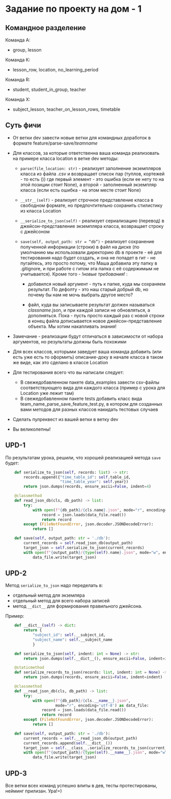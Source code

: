 # Задание по проекту на дом - 1

## Командное разделение
Команда А:  
* group, lesson  

Команда К:  
* lesson_row, location, no_learning_period  

Команда R:  
* student, student_in_group, teacher
  
Команда X:  
* subject_lesson, teacher_on_lesson_rows, timetable 

## Суть фичи

* От ветки dev завести новые ветки для командных доработок в формате feature/parse-save/_teamname_  

* Для классов, за которые ответственна ваша команда реализовать на примере класса location в ветке dev методы:
    + `parse(file_location: str)` - реализует заполнение экземпляров класса из файла .csv и возвращает список пар (туплов, кортежей - то есть ()) где первый элемент - это ошибка (если ее нету то на этой позиции стоит None), а второй - заполненный экземпляр класса (если есть ошибка - на этом месте стоит None)  
    
    + `__str__(self)` - реализует строчное представление класса в свободном формате, но предпочтительно сохранить стилистику из класса Location  
    
    + `__serialize_to_json(self)` - реализует сериализацию (перевод) в джейсон-представление экземпляра класса, возвращает строку с джейсоном  
    
    + `save(self, output_path: str = “db”)` - реализует сохранение полученной информации (строки) в файл на диске (по умолчанию мы использовали директорию db в проекте - её для тестирования надо будет создать, и она не попадет в гит - не пугайтесь, это просто потому, что Маша добавила эту папку в .gitignore, и при работе с гитом эта папка с её содержимым не учитывается). 
    Кроме того - _*!новые требования!*_ : 
        + добавился новый аргумент - путь к папке, куда мы сохраняем результат. По дефолту - это наш старый добрый db, но почему бы нам не мочь выбрать другое место? 

        + файл, куда вы записываете результат должен называться _classname_.json, и при каждой записи не обновляться, а дополняться. Пока - пусть просто каждый раз с новой строки в конец файла дописывается новое джейсон-представление объекта. Мы хотим накапливать знания!  

* Замечание - реализации будут отличаться в зависимости от набора аргументов, но результаты должны быть похожими  
			
* Для всех классов, которыми заведует ваша команда добавить (или есть уже есть то оформить) описание-доку в начале класса в таком же виде, как это сделано в классе Location  

* Для тестирования всего что вы написали следует: 
    + В свежедобавленном пакете data_examples завести csv-файлы соответствующего вида для каждого класса (пример с урока для Location уже лежит там)
    + В свежедобавленном пакете tests добавить класс вида team_name_parse_save_feature_test.py, в котором для созданных вами методов для разных классов накидать тестовых случаев  

* Сделать пулреквест из вашей ветки в ветку dev  

* Вы великолепны!  

## UPD-1

По результатам урока, решили, что хорошей реализацией метода `save` будет:
```python
    def serialize_to_json(self, records: list) -> str:
        records.append({"time_table_id": self.table_id,
                        "time_table_year": self.year})
        return json.dumps(records, ensure_ascii=False, indent=4)

    @classmethod
    def read_json_db(cls, db_path) -> list:
        try:
            with open(f"{db_path}/{cls.name}.json", mode="r", encoding='utf-8') as data_file:
                record = json.loads(data_file.read())
                return record
        except (FileNotFoundError, json.decoder.JSONDecodeError):
            return []

    def save(self, output_path: str = './db'):
        current_records = self.read_json_db(output_path)
        target_json = self.serialize_to_json(current_records)
        with open(f"{output_path}/{type(self).name}.json", mode="w", encoding='utf-8') as data_file:
            data_file.write(target_json)
```

## UPD-2

Метод `serialize_to_json` надо переделать в:
* отдельный метод для экземляра  
* отдельный метод для всего набора записей  
* метод `__dict__` для формирования правильного джейсона.

Пример:
```python
    def __dict__(self) -> dict:
        return {
            "subject_id": self.__subject_id,
            "subject_name": self.__subject_name
            }

    def serialize_to_json(self, indent: int = None) -> str:
        return json.dumps(self.__dict__(), ensure_ascii=False, indent=indent)

    @staticmethod
    def serialize_records_to_json(records: list, indent: int = None) -> str:
        return json.dumps(records, ensure_ascii=False, indent=indent)

    @classmethod
    def __read_json_db(cls, db_path) -> list:
        try:
            with open(f"{db_path}/{cls.__name__}.json",
                      mode="r", encoding='utf-8') as data_file:
                record = json.loads(data_file.read())
                return record
        except (FileNotFoundError, json.decoder.JSONDecodeError):
            return []

    def save(self, output_path: str = './db'):
        current_records = self.__read_json_db(output_path)
        current_records.append(self.__dict__())
        target_json = self.__class__.serialize_records_to_json(current_records)
        with open(f"{output_path}/{type(self).__name__}.json", mode="w", encoding='utf-8') as data_file:
            data_file.write(target_json) 
```

## UPD-3

Все ветки всех команд успешно влиты в дев, тесты протестированы, нейминг прилизан.
Ура!=)